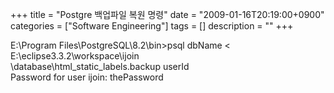+++
title = "Postgre 백업파일 복원 명령"
date = "2009-01-16T20:19:00+0900"
categories = ["Software Engineering"]
tags = []
description = ""
+++
<span class="copyright_entry" style="display:block;" title="Postgre 백업파일 복원 명령@@**@@http://shed.egloos.com/1860938"></span>
<div>
 E:\Program Files\PostgreSQL\8.2\bin&gt;psql dbName &lt; E:\eclipse3.3.2\workspace\ijoin
</div>
<div>
 \database\html_static_labels.backup&nbsp;userId
</div>
<div>
 Password for user ijoin: thePassword
</div> 
<!--
       <rdf:RDF xmlns:rdf="http://www.w3.org/1999/02/22-rdf-syntax-ns#"
		    xmlns:dc="http://purl.org/dc/elements/1.1/"
		    xmlns:trackback="http://madskills.com/public/xml/rss/module/trackback/">
       <rdf:Description
	        rdf:about="http://shed.egloos.com/1860938"
	        dc:identifier="http://shed.egloos.com/1860938"
	        dc:title="Postgre 백업파일 복원 명령"
	        trackback:ping="http://shed.egloos.com/tb/1860938"/>
       </rdf:RDF>
       -->

<ul></ul>